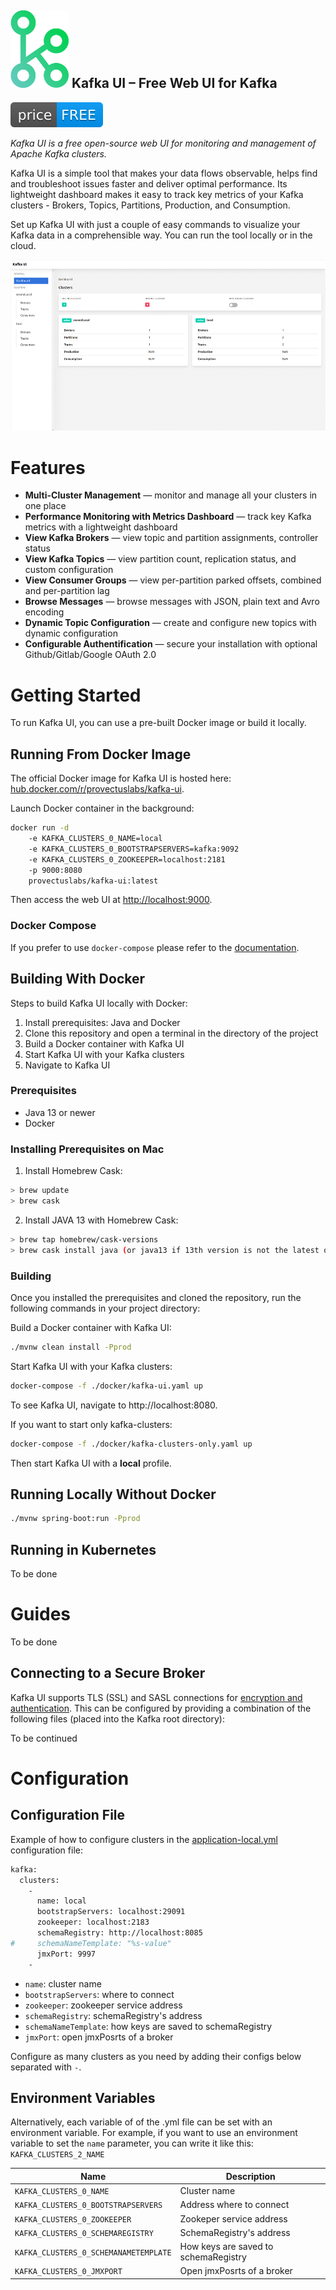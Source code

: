 ![Kafka UI logo](images/kafka-ui-logo.png) Kafka UI – Free Web UI for Kafka &nbsp;
------------------

![Kafka UI Price Free](images/free-open-source.svg)

<em>Kafka UI is a free open-source web UI for monitoring and management of Apache Kafka clusters. </em>

Kafka UI is a simple tool that makes your data flows observable, helps find and troubleshoot issues faster and deliver
optimal performance. Its lightweight dashboard makes it easy to track key metrics of your Kafka clusters - Brokers,
Topics, Partitions, Production, and Consumption.

Set up Kafka UI with just a couple of easy commands to visualize your Kafka data in a comprehensible way. You can run
the tool locally or in the cloud.

![Kafka UI interface dashboard screenshot](images/kafka-ui-interface-dashboard.png)

# Features

* **Multi-Cluster Management** — monitor and manage all your clusters in one place
* **Performance Monitoring with Metrics Dashboard** — track key Kafka metrics with a lightweight dashboard
* **View Kafka Brokers** — view topic and partition assignments, controller status
* **View Kafka Topics** — view partition count, replication status, and custom configuration
* **View Consumer Groups** — view per-partition parked offsets, combined and per-partition lag
* **Browse Messages** — browse messages with JSON, plain text and Avro encoding
* **Dynamic Topic Configuration** — create and configure new topics with dynamic configuration
* **Configurable Authentification** — secure your installation with optional Github/Gitlab/Google OAuth 2.0

# Getting Started

To run Kafka UI, you can use a pre-built Docker image or build it locally.

## Running From Docker Image

The official Docker image for Kafka UI is hosted
here: [hub.docker.com/r/provectuslabs/kafka-ui](https://hub.docker.com/r/provectuslabs/kafka-ui).

Launch Docker container in the background:

```sh
docker run -d
    -e KAFKA_CLUSTERS_0_NAME=local
    -e KAFKA_CLUSTERS_0_BOOTSTRAPSERVERS=kafka:9092
    -e KAFKA_CLUSTERS_0_ZOOKEEPER=localhost:2181
    -p 9000:8080
    provectuslabs/kafka-ui:latest   
```

Then access the web UI at [http://localhost:9000](http://localhost:9000).

### Docker Compose

If you prefer to use `docker-compose` please refer to the [documentation](docker-compose.md).

## Building With Docker

Steps to build Kafka UI locally with Docker:

1. Install prerequisites: Java and Docker
2. Clone this repository and open a terminal in the directory of the project
3. Build a Docker container with Kafka UI
4. Start Kafka UI with your Kafka clusters
5. Navigate to Kafka UI

### Prerequisites

* Java 13 or newer
* Docker

### Installing Prerequisites on Mac

1. Install Homebrew Cask:

```sh
> brew update
> brew cask
``` 

2. Install JAVA 13 with Homebrew Cask:

```sh
> brew tap homebrew/cask-versions
> brew cask install java (or java13 if 13th version is not the latest one)
``` 

### Building

Once you installed the prerequisites and cloned the repository, run the following commands in your project directory:

Build a Docker container with Kafka UI:

```sh
./mvnw clean install -Pprod
``` 

Start Kafka UI with your Kafka clusters:

```sh
docker-compose -f ./docker/kafka-ui.yaml up
``` 

To see Kafka UI, navigate to http://localhost:8080.

If you want to start only kafka-clusters:

```sh
docker-compose -f ./docker/kafka-clusters-only.yaml up
``` 

Then start Kafka UI with a **local** profile.

## Running Locally Without Docker

```sh
./mvnw spring-boot:run -Pprod
``` 

## Running in Kubernetes

To be done

# Guides

To be done

## Connecting to a Secure Broker

Kafka UI supports TLS (SSL) and SASL connections
for [encryption and authentication](http://kafka.apache.org/090/documentation.html#security). This can be configured by
providing a combination of the following files (placed into the Kafka root directory):

To be continued

# Configuration

## Configuration File

Example of how to configure clusters in
the [application-local.yml](https://github.com/provectus/kafka-ui/blob/master/kafka-ui-api/src/main/resources/application-local.yml)
configuration file:

```sh
kafka:
  clusters:
    -
      name: local
      bootstrapServers: localhost:29091
      zookeeper: localhost:2183
      schemaRegistry: http://localhost:8085
#     schemaNameTemplate: "%s-value"
      jmxPort: 9997
    -
```    

* `name`: cluster name
* `bootstrapServers`: where to connect
* `zookeeper`: zookeeper service address
* `schemaRegistry`: schemaRegistry's address
* `schemaNameTemplate`: how keys are saved to schemaRegistry
* `jmxPort`: open jmxPosrts of a broker

Configure as many clusters as you need by adding their configs below separated with `-`.

## Environment Variables

Alternatively, each variable of of the .yml file can be set with an environment variable. For example, if you want to
use an environment variable to set the `name` parameter, you can write it like this: `KAFKA_CLUSTERS_2_NAME`

|Name                |Description
|-----------------------|-------------------------------
|`KAFKA_CLUSTERS_0_NAME` | Cluster name
|`KAFKA_CLUSTERS_0_BOOTSTRAPSERVERS`    |Address where to connect
|`KAFKA_CLUSTERS_0_ZOOKEEPER`    | Zookeper service address
|`KAFKA_CLUSTERS_0_SCHEMAREGISTRY`    |SchemaRegistry's address
|`KAFKA_CLUSTERS_0_SCHEMANAMETEMPLATE`  |How keys are saved to schemaRegistry
|`KAFKA_CLUSTERS_0_JMXPORT`            |Open jmxPosrts of a broker

 

 

